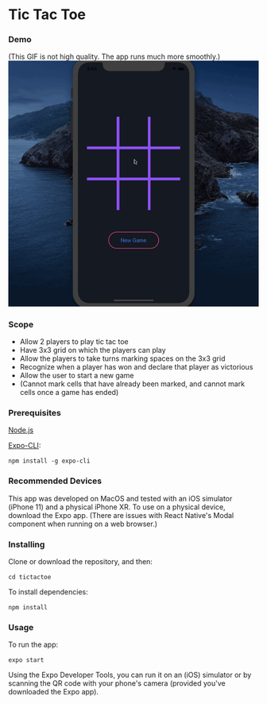 # Tic Tac Toe

### Demo
(This GIF is not high quality. The app runs much more smoothly.)
![](tictactoe.gif)


### Scope
* Allow 2 players to play tic tac toe
* Have 3x3 grid on which the players can play
* Allow the players to take turns marking spaces on the 3x3 grid
* Recognize when a player has won and declare that player as victorious
* Allow the user to start a new game
* (Cannot mark cells that have already been marked, and cannot mark cells once a game has ended)


### Prerequisites
[Node.js](https://nodejs.org/)

[Expo-CLI](https://expo.io/learn):
```
npm install -g expo-cli
```


### Recommended Devices
This app was developed on MacOS and tested with an iOS simulator (iPhone 11) and a physical iPhone XR. To use on a physical device, download the Expo app.
(There are issues with React Native's Modal component when running on a web browser.)


### Installing
Clone or download the repository, and then:
```
cd tictactoe
```

To install dependencies:
```
npm install
```


### Usage
To run the app:
```
expo start
```
Using the Expo Developer Tools, you can run it on an (iOS) simulator or by scanning the QR code with your phone's camera (provided you've downloaded the Expo app).
